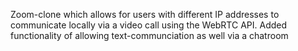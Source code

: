 Zoom-clone which allows for users with different IP addresses to communicate locally via a video call using the WebRTC API. Added functionality
of allowing text-communciation as well via a chatroom

